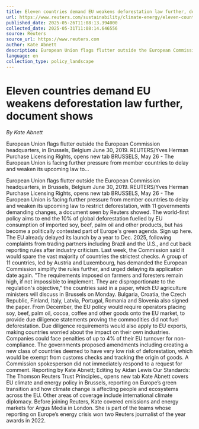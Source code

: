 ```yaml
---
title: Eleven countries demand EU weakens deforestation law further, document shows
url: https://www.reuters.com/sustainability/climate-energy/eleven-countries-demand-eu-weakens-deforestation-law-further-document-shows-2025-05-26/
published_date: 2025-05-26T11:08:13.394000
collected_date: 2025-05-31T11:08:14.646556
source: Reuters
source_url: https://www.reuters.com
author: Kate Abnett
description: European Union flags flutter outside the European Commission headquarters, in Brussels, Belgium June 30, 2019. REUTERS/Yves Herman Purchase Licensing Rights, opens new tab BRUSSELS, May 26 - The European Union is facing further pressure from member countries to delay and weaken its upcoming law to...
language: en
collection_type: policy_landscape
---
```


# Eleven countries demand EU weakens deforestation law further, document shows

*By Kate Abnett*

European Union flags flutter outside the European Commission headquarters, in Brussels, Belgium June 30, 2019. REUTERS/Yves Herman Purchase Licensing Rights, opens new tab BRUSSELS, May 26 - The European Union is facing further pressure from member countries to delay and weaken its upcoming law to...

European Union flags flutter outside the European Commission headquarters, in Brussels, Belgium June 30, 2019. REUTERS/Yves Herman Purchase Licensing Rights, opens new tab BRUSSELS, May 26 - The European Union is facing further pressure from member countries to delay and weaken its upcoming law to restrict deforestation, with 11 governments demanding changes, a document seen by Reuters showed. The world-first policy aims to end the 10% of global deforestation fuelled by EU consumption of imported soy, beef, palm oil and other products, but has become a politically contested part of Europe's green agenda. Sign up here. The EU already delayed its launch by a year to Dec. 2025, following complaints from trading partners including Brazil and the U.S., and cut back reporting rules after industry criticism. Last week, the Commission said it would spare the vast majority of countries the strictest checks. A group of 11 countries, led by Austria and Luxembourg, has demanded the European Commission simplify the rules further, and urged delaying its application date again. "The requirements imposed on farmers and foresters remain high, if not impossible to implement. They are disproportionate to the regulation's objective," the countries said in a paper, which EU agriculture ministers will discuss in Brussels on Monday. Bulgaria, Croatia, the Czech Republic, Finland, Italy, Latvia, Portugal, Romania and Slovenia also signed the paper. From December, the EU policy would require operators placing soy, beef, palm oil, cocoa, coffee and other goods onto the EU market, to provide due diligence statements proving the commodities did not fuel deforestation. Due diligence requirements would also apply to EU exports, making countries worried about the impact on their own industries. Companies could face penalties of up to 4% of their EU turnover for non-compliance. The governments proposed amendments including creating a new class of countries deemed to have very low risk of deforestation, which would be exempt from customs checks and tracking the origin of goods. A Commission spokesperson did not immediately respond to a request for comment. Reporting by Kate Abnett; Editing by Aidan Lewis Our Standards: The Thomson Reuters Trust Principles., opens new tab Kate Abnett covers EU climate and energy policy in Brussels, reporting on Europe’s green transition and how climate change is affecting people and ecosystems across the EU. Other areas of coverage include international climate diplomacy. Before joining Reuters, Kate covered emissions and energy markets for Argus Media in London. She is part of the teams whose reporting on Europe’s energy crisis won two Reuters journalist of the year awards in 2022.
